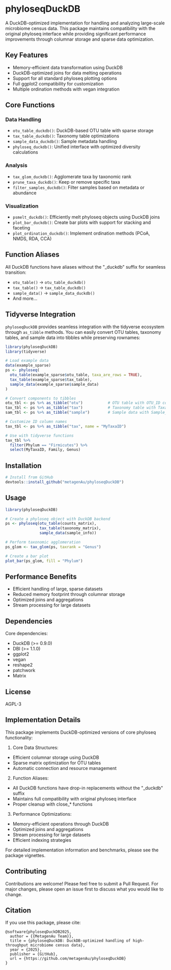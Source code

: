 <link href="http://joey711.github.com/phyloseq/markdown.css" rel="stylesheet"></link>

# phyloseqDuckDB

A DuckDB-optimized implementation for handling and analyzing large-scale microbiome census data. This package maintains compatibility with the original phyloseq interface while providing significant performance improvements through columnar storage and sparse data optimization.

## Key Features

- Memory-efficient data transformation using DuckDB
- DuckDB-optimized joins for data melting operations
- Support for all standard phyloseq plotting options
- Full ggplot2 compatibility for customization
- Multiple ordination methods with vegan integration

## Core Functions

### Data Handling
- `otu_table_duckdb()`: DuckDB-based OTU table with sparse storage
- `tax_table_duckdb()`: Taxonomy table optimizations
- `sample_data_duckdb()`: Sample metadata handling
- `phyloseq_duckdb()`: Unified interface with optimized diversity calculations

### Analysis
- `tax_glom_duckdb()`: Agglomerate taxa by taxonomic rank
- `prune_taxa_duckdb()`: Keep or remove specific taxa
- `filter_samples_duckdb()`: Filter samples based on metadata or abundance

### Visualization
- `psmelt_duckdb()`: Efficiently melt phyloseq objects using DuckDB joins
- `plot_bar_duckdb()`: Create bar plots with support for stacking and faceting
- `plot_ordination_duckdb()`: Implement ordination methods (PCoA, NMDS, RDA, CCA)

## Function Aliases

All DuckDB functions have aliases without the "_duckdb" suffix for seamless transition:
- `otu_table()` → `otu_table_duckdb()`
- `tax_table()` → `tax_table_duckdb()`
- `sample_data()` → `sample_data_duckdb()`
- And more...

## Tidyverse Integration

`phyloseqDuckDB` provides seamless integration with the tidyverse ecosystem through `as_tibble` methods. You can easily convert OTU tables, taxonomy tables, and sample data into tibbles while preserving rownames:

```r
library(phyloseqDuckDB)
library(tidyverse)

# Load example data
data(example_sparse)
ps <- phyloseq(
  otu_table(example_sparse$otu_table, taxa_are_rows = TRUE),
  tax_table(example_sparse$tax_table),
  sample_data(example_sparse$sample_data)
)

# Convert components to tibbles
otu_tbl <- ps %>% as_tibble("otu")           # OTU table with OTU_ID column
tax_tbl <- ps %>% as_tibble("tax")           # Taxonomy table with Taxa_ID column
sam_tbl <- ps %>% as_tibble("sample")        # Sample data with Sample_ID column

# Customize ID column names
tax_tbl <- ps %>% as_tibble("tax", name = "MyTaxaID")

# Use with tidyverse functions
tax_tbl %>%
  filter(Phylum == "Firmicutes") %>%
  select(MyTaxaID, Family, Genus)
```

## Installation

```r
# Install from GitHub
devtools::install_github("metagenAu/phyloseqDuckDB")
```

## Usage

```r
library(phyloseqDuckDB)

# Create a phyloseq object with DuckDB backend
ps <- phyloseq(otu_table(counts_matrix),
               tax_table(taxonomy_matrix),
               sample_data(sample_info))

# Perform taxonomic agglomeration
ps_glom <- tax_glom(ps, taxrank = "Genus")

# Create a bar plot
plot_bar(ps_glom, fill = "Phylum")
```

## Performance Benefits

- Efficient handling of large, sparse datasets
- Reduced memory footprint through columnar storage
- Optimized joins and aggregations
- Stream processing for large datasets

## Dependencies

Core dependencies:
- DuckDB (>= 0.9.0)
- DBI (>= 1.1.0)
- ggplot2
- vegan
- reshape2
- patchwork
- Matrix

## License

AGPL-3

## Implementation Details

This package implements DuckDB-optimized versions of core phyloseq functionality:

1. Core Data Structures:
- Efficient columnar storage using DuckDB
- Sparse matrix optimization for OTU tables
- Automatic connection and resource management

2. Function Aliases:
- All DuckDB functions have drop-in replacements without the "_duckdb" suffix
- Maintains full compatibility with original phyloseq interface
- Proper cleanup with close_* functions

3. Performance Optimizations:
- Memory-efficient operations through DuckDB
- Optimized joins and aggregations
- Stream processing for large datasets
- Efficient indexing strategies

For detailed implementation information and benchmarks, please see the package vignettes.

## Contributing

Contributions are welcome! Please feel free to submit a Pull Request. For major changes, please open an issue first to discuss what you would like to change.

## Citation

If you use this package, please cite:

```
@software{phyloseqDuckDB2025,
  author = {{MetagenAu Team}},
  title = {phyloseqDuckDB: DuckDB-optimized handling of high-throughput microbiome census data},
  year = {2025},
  publisher = {GitHub},
  url = {https://github.com/metagenAu/phyloseqDuckDB}
}
